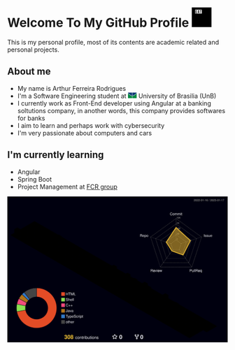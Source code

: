 
<h1 align='left'>
  Welcome To My GitHub Profile <img src="assets/giphy.gif" width="45" /> 
</h1>
This is my personal profile, most of its contents are academic related and personal projects.

## About me
- My name is Arthur Ferreira Rodrigues
- I'm a Software Engineering student at <img src="assets/UNB.jpg" width="20"/> University of Brasilia (UnB)
- I currently work as Front-End developer using Angular at a banking soltutions company, in another words, this company provides softwares for banks
- I aim to learn and perhaps work with cybersecurity
- I'm very passionate about computers and cars 

## I'm currently learning
- Angular
- Spring Boot
- Project Management at <a href="https://github.com/FCR-group">FCR group</a>

<img src="./profile-3d-contrib/profile-night-rainbow.svg" >
